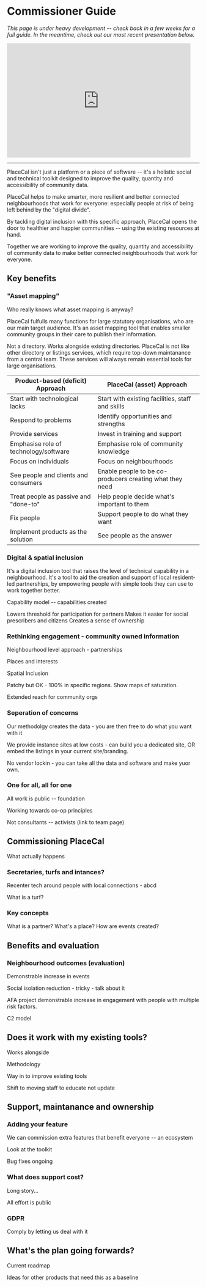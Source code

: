 # Commissioner Guide

_This page is under heavy development -- check back in a few weeks for a full guide. In the meantime, check out our most recent presentation below._

<iframe src="https://docs.google.com/presentation/d/e/2PACX-1vSkP_utmU9Mf1kl2OCPtZo_tljybcTznhiifQylwqHJoPuyj4ALg-7N5KCEJp4Tr7V1dx9YZewjGNFE/embed?start=false&loop=false&delayms=5000" frameborder="0" width="480" height="299" allowfullscreen="true" mozallowfullscreen="true" webkitallowfullscreen="true"></iframe>

---

PlaceCal isn't just a platform or a piece of software -- it's a holistic social and technical toolkit designed to improve the quality, quantity and accessibility of community data.

PlaceCal helps to make smarter, more resilient and better connected neighbourhoods that work for everyone: especially people at risk of being left behind by the "digital divide".

By tackling digital inclusion with this specific approach, PlaceCal opens the door to healthier and happier communities -- using the existing resources at hand.

Together we are working to improve the quality, quantity and accessibility of community data to make better connected neighbourhoods that work for everyone.



## Key benefits

### "Asset mapping"

Who really knows what asset mapping is anyway?

PlaceCal fulfulls many functions for large statutory organisations, who are our main target audience. It's an asset mapping tool that enables smaller community groups in their care to publish their information.

Not a directory. Works alongside existing directories. PlaceCal is not like other directory or listings services, which require top-down maintanance from a central team. These services will always remain essential tools for large organisations.

| Product-based (deficit) Approach      | PlaceCal (asset) Approach                                |
|---------------------------------------|----------------------------------------------------------|
| Start with technological lacks        | Start with existing facilities, staff and skills         |
| Respond to problems                   | Identify opportunities and strengths                     |
| Provide services                      | Invest in training and support                           |
| Emphasise role of technology/software | Emphasise role of community knowledge                    |
| Focus on individuals                  | Focus on neighbourhoods                                  |
| See people and clients and consumers  | Enable people to be co-producers creating what they need |
| Treat people as passive and "done-to" | Help people decide what's important to them              |
| Fix people                            | Support people to do what they want                      |
| Implement products as the solution    | See people as the answer                                 |


### Digital & spatial inclusion

It's a digital inclusion tool that raises the level of technical capability in a neighbourhood. It's a tool to aid the creation and support of local resident-led partnerships, by empowering people with simple tools they can use to work together better.

Capability model -- capabilities created

Lowers threshold for participation for partners
Makes it easier for social prescribers and citizens
Creates a sense of ownership

### Rethinking engagement - community owned information

Neighbourhood level approach - partnerships

Places and interests

Spatial Inclusion

Patchy but OK - 100% in specific regions. Show maps of saturation.

Extended reach for community orgs

### Seperation of concerns

Our methodolgy creates the data - you are then free to do what you want with it

We provide instance sites at low costs - can build you a dedicated site, OR embed the listings in your current site/branding.

No vendor lockin - you can take all the data and software and make yuor own.

### One for all, all for one

All work is public -- foundation

Working towards co-op principles

Not consultants -- activists (link to team page)

## Commissioning PlaceCal

What actually happens

### Secretaries, turfs and intances?

Recenter tech around people with local connections - abcd

What is a turf?

### Key concepts

What is a partner?
What's a place?
How are events created?

## Benefits and evaluation


### Neighbourhood outcomes (evaluation)

Demonstrable increase in events

Social isolation reduction - tricky - talk about it

AFA project demonstrable increase in engagement with people with multiple risk factors.

C2 model

## Does it work with my existing tools?

Works alongside

Methodology

Way in to improve existing tools

Shift to moving staff to educate not update

## Support, maintanance and ownership


### Adding your feature

We can commission extra features that benefit everyone -- an ecosystem

Look at the toolkit

Bug fixes ongoing

### What does support cost?

Long story...

All effort is public

### GDPR

Comply by letting us deal with it


## What's the plan going forwards?

Current roadmap

Ideas for other products that need this as a baseline
